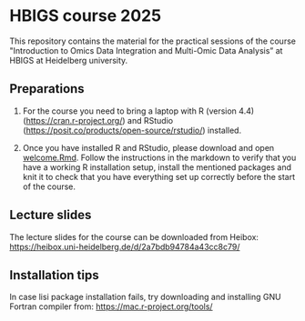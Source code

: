 # HBIGS course 2025 

This repository contains the material for the practical sessions of the course "Introduction to Omics Data Integration and Multi-Omic Data Analysis” at HBIGS at Heidelberg university.

## Preparations

1. For the course you need to bring a laptop with R (version 4.4) (https://cran.r-project.org/) and RStudio (https://posit.co/products/open-source/rstudio/) installed. 

2. Once you have installed R and RStudio, please download and open [welcome.Rmd](https://github.com/velten-group/2025_HBIGS_multi-omics_course/blob/main/welcome.Rmd). Follow the instructions in the markdown to verify that you have a working R installation setup, install the mentioned packages and knit it to check that you have everything set up correctly before the start of the course.

## Lecture slides
The lecture slides for the course can be downloaded from Heibox: https://heibox.uni-heidelberg.de/d/2a7bdb94784a43cc8c79/ 

## Installation tips
In case lisi package installation fails, try downloading and installing GNU Fortran compiler from: https://mac.r-project.org/tools/

